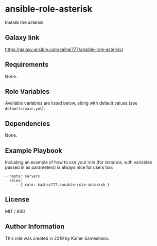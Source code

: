 ansible-role-asterisk
=========

Installs the asterisk

Galaxy link
------------

https://galaxy.ansible.com/kaihei777/ansible-role-asterisk/

Requirements
------------

None.

Role Variables
--------------

Available variables are listed below, along with default values (see `defaults/main.yml`):

Dependencies
------------

None.


Example Playbook
----------------

Including an example of how to use your role (for instance, with variables passed in as parameters) is always nice for users too:

    - hosts: servers
      roles:
         - { role: kaihei777.ansible-role-asterisk }

License
-------

MIT / BSD

Author Information
------------------

This role was created in 2019 by Kaihei Sameshima.
